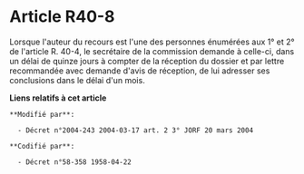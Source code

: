 # Article R40-8

Lorsque l'auteur du recours est l'une des personnes énumérées aux 1° et 2° de l'article R. 40-4, le secrétaire de la
commission demande à celle-ci, dans un délai de quinze jours à compter de la réception du dossier et par lettre recommandée
avec demande d'avis de réception, de lui adresser ses conclusions dans le délai d'un mois.

**Liens relatifs à cet article**

	**Modifié par**:

	  - Décret n°2004-243 2004-03-17 art. 2 3° JORF 20 mars 2004

	**Codifié par**:

	  - Décret n°58-358 1958-04-22
